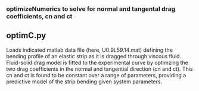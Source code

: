 ### optimizeNumerics to solve for normal and tangental drag coefficients, cn and ct

## optimC.py
Loads indicated matlab data file (here, U0.9L59.14.mat) defining the bending profile of an elastic strip as it is dragged through viscous fluid.  Fluid-solid drag model is fitted to the experimental curve by optimzing the two drag coefficients in the normal and tangential direction (cn and ct).  This cn and ct is found to be constant over a range of parameters, providing a predictive model of the strip bending given system parameters.
